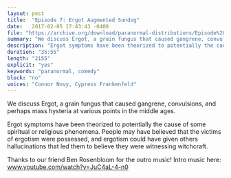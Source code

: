 ```yaml
---
layout: post
title:  "Episode 7: Ergot Augmented Sundog"
date:   2017-02-05 17:43:43 -0400
file: "https://archive.org/download/paranormal-distributions/Episode%207%20-%20Ergot-Augmented%20Sundog.mp3"
summary: "We discuss Ergot, a grain fungus that caused gangrene, convulsions, and perhaps mass hysteria at various points in the middle ages."
description: "Ergot symptoms have been theorized to potentially the cause of some spiritual or religious phenomena. People may have believed that the victims of ergotism were possessed, and ergotism could have given others hallucinations that led them to believe they were witnessing witchcraft."
duration: "35:55" 
length: "2155"
explicit: "yes" 
keywords: "paranormal, comedy"
block: "no" 
voices: "Connor Novy, Cypress Frankenfeld"
---
```

We discuss Ergot, a grain fungus that caused gangrene, convulsions, and perhaps mass hysteria at various points in the middle ages.

Ergot symptoms have been theorized to potentially the cause of some spiritual or religious phenomena. People may have believed that the victims of ergotism were possessed, and ergotism could have given others hallucinations that led them to believe they were witnessing witchcraft.

Thanks to our friend Ben Rosenbloom for the outro music!
Intro music here: www.youtube.com/watch?v=JuC4aL-4-n0